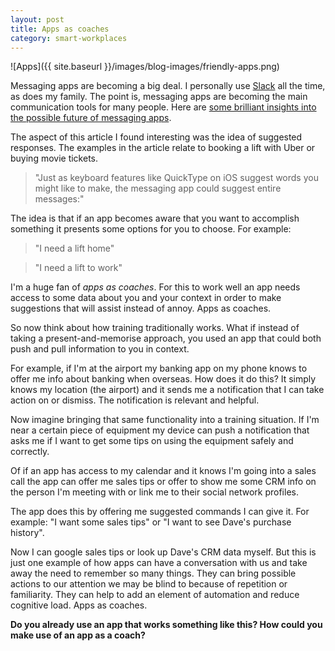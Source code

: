```yaml
---
layout: post
title: Apps as coaches
category: smart-workplaces
---
```


![Apps]({{ site.baseurl }}/images/blog-images/friendly-apps.png)

Messaging apps are becoming a big deal. I personally use [Slack](http://slack.com) all the time, as does my family. The point is, messaging apps are becoming the main communication tools for many people. Here are [some brilliant insights into the possible future of messaging apps](https://blog.intercom.io/messaging-apps-just-getting-started/).

The aspect of this article I found interesting was the idea of suggested responses. The examples in the article relate to booking a lift with Uber or buying movie tickets.

> "Just as keyboard features like QuickType on iOS suggest words you might like to make, the messaging app could suggest entire messages:"

The idea is that if an app becomes aware that you want to accomplish something it presents some options for you to choose. For example:

> "I need a lift home"

> "I need a lift to work"

I'm a huge fan of *apps as coaches*. For this to work well an app needs access to some data about you and your context in order to make suggestions that will assist instead of annoy. Apps as coaches.

So now think about how training traditionally works. What if instead of taking a present-and-memorise approach, you used an app that could both push and pull information to you in context.

For example, if I'm at the airport my banking app on my phone knows to offer me info about banking when overseas. How does it do this? It simply knows my location (the airport) and it sends me a notification that I can take action on or dismiss. The notification is relevant and helpful.

Now imagine bringing that same functionality into a training situation. If I'm near a certain piece of equipment my device can push a notification that asks me if I want to get some tips on using the equipment safely and correctly.

Of if an app has access to my calendar and it knows I'm going into a sales call the app can offer me sales tips or offer to show me some CRM info on the person I'm meeting with or link me to their social network profiles.

The app does this by offering me suggested commands I can give it. For example: "I want some sales tips" or "I want to see Dave's purchase history".

Now I can google sales tips or look up Dave's CRM data myself. But this is just one example of how apps can have a conversation with us and take away the need to remember so many things. They can bring possible actions to our attention we may be blind to because of repetition or familiarity. They can help to add an element of automation and reduce cognitive load. Apps as coaches.

**Do you already use an app that works something like this? How could you make use of an app as a coach?**
